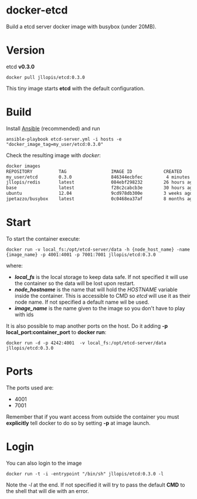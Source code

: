 docker-etcd
===========

Build a etcd server docker image with busybox (under 20MB).

# Version
etcd **v0.3.0**

    docker pull jllopis/etcd:0.3.0

This tiny image starts **etcd** with the default configuration.

# Build

Install [Ansible](http://docs.ansible.com/intro_installation.html) (recommended) and run

    ansible-playbook etcd-server.yml -i hosts -e "docker_image_tag=my_user/etcd:0.3.0"

Check the resulting image with *docker*:

```bash
docker images
REPOSITORY          TAG                 IMAGE ID            CREATED             VIRTUAL SIZE
my_user/etcd        0.3.0               846344ecbfec         4 minutes ago      19.22 MB
jllopis/redis       latest              084ebf298232        26 hours ago        502.4 MB
base                latest              f28c2cabcb3e        30 hours ago        478.3 MB
ubuntu              12.04               9cd978db300e        3 weeks ago         204.4 MB
jpetazzo/busybox    latest              0c0468ea37af        8 months ago        3.229 MB
```

# Start

To start the container execute:

    docker run -v local_fs:/opt/etcd-server/data -h {node_host_name} -name {image_name} -p 4001:4001 -p 7001:7001 jllopis/etcd:0.3.0

where:

 - ***local_fs*** is the local storage to keep data safe. If not specified it will use the container so the data will be lost upon restart.
 - ***node_hostname*** is the name that will hold the *HOSTNAME* variable inside the container. 
This is accessible to CMD so *etcd* will use it as their node name. If not specified a default name wil be used.
 - ***image_name*** is the name given to the image so you don't have to play with ids

It is also possible to map another ports on the host. Do it adding **-p local_port:container_port** to **docker run**:

    docker run -d -p 4242:4001  -v local_fs:/opt/etcd-server/data jllopis/etcd:0.3.0

# Ports
The ports used are:

 - 4001
 - 7001

Remember that if you want access from outside the container you must **explicitly** tell docker to do so by setting **-p** at image launch.

# Login
You can also login to the image

    docker run -t -i -entrypoint "/bin/sh" jllopis/etcd:0.3.0 -l

Note the _-l_ at the end. If not specified it will try to pass the default **CMD** to the shell that will die with an error.
